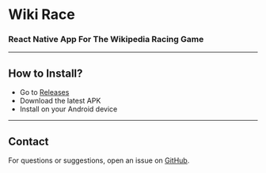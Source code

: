 # Wiki Race

### React Native App For The Wikipedia Racing Game

---

## How to Install?

* Go to [Releases](https://github.com/chitwan27/WikiRace/releases)
* Download the latest APK
* Install on your Android device

---

## Contact

For questions or suggestions, open an issue on [GitHub](https://github.com/chitwan27/WikiRace/issues).
